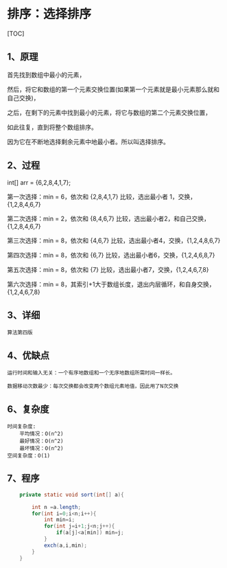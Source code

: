 # 排序：选择排序

[TOC]

## 1、原理

首先找到数组中最小的元素，

然后，将它和数组的第一个元素交换位置(如果第一个元素就是最小元素那么就和自己交换)，

之后，在剩下的元素中找到最小的元素，将它与数组的第二个元素交换位置，

如此往复，直到将整个数组排序。

因为它在不断地选择剩余元素中地最小者。所以叫选择排序。

## 2、过程

int[] arr = {6,2,8,4,1,7};

第一次选择：min = 6，依次和 {2,8,4,1,7} 比较，选出最小者 1，交换，{1,2,8,4,6,7}

第二次选择：min = 2，依次和 {8,4,6,7} 比较，选出最小者2，和自己交换，{1,2,8,4,6,7}

第三次选择：min = 8，依次和 {4,6,7} 比较，选出最小者4，交换，{1,2,4,8,6,7}

第四次选择：min = 8，依次和 {6,7} 比较，选出最小者6，交换，{1,2,4,6,8,7}

第五次选择：min = 8，依次和 {7} 比较，选出最小者7，交换，{1,2,4,6,7,8}

第六次选择：min = 8，其索引+1大于数组长度，退出内层循环，和自身交换，{1,2,4,6,7,8}

## 3、详细

	算法第四版
 
## 4、优缺点

	运行时间和输入无关：一个有序地数组和一个无序地数组所需时间一样长。

	数据移动次数最少：每次交换都会改变两个数组元素地值，因此用了N次交换

## 6、复杂度

	时间复杂度:
		平均情况：O(n^2) 
		最好情况：O(n^2) 
		最坏情况：O(n^2) 
    空间复杂度：O(1)

## 7、程序

```java
	private static void sort(int[] a){

		int n =a.length;
		for(int i=0;i<n;i++){
			int min=i;
			for(int j=i+1;j<n;j++){
				if(a[j]<a[min]) min=j;
			}
			exch(a,i,min);
		}
	}
```